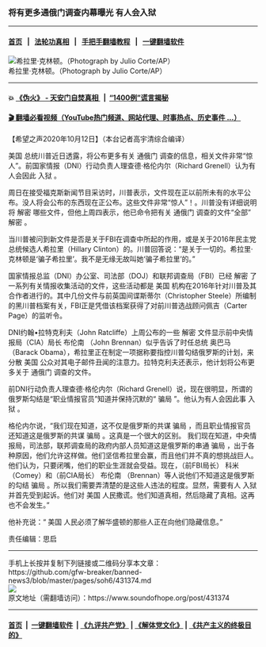 ### 将有更多通俄门调查内幕曝光 有人会入狱
------------------------

#### [首页](https://github.com/gfw-breaker/banned-news3/blob/master/README.md) &nbsp;&nbsp;|&nbsp;&nbsp; [法轮功真相](https://github.com/begood0513/basic/blob/master/README.md)  &nbsp;&nbsp;|&nbsp;&nbsp; [手把手翻墙教程](https://github.com/gfw-breaker/guides/wiki)  &nbsp;&nbsp;|&nbsp;&nbsp; [一键翻墙软件](https://github.com/gfw-breaker/nogfw/blob/master/README.md)  



<div><img alt="希拉里·克林顿。（Photograph by Julio Corte/AP）" src="https://img.soundofhope.org/2020-10/1602509732322.jpg"/>
<br/><figcaption class="caption">
 希拉里·克林顿。（Photograph by Julio Corte/AP）
</figcaption></div><hr/>

#### 💥 [《伪火》 - 天安门自焚真相 ](http://158.247.195.190:10000/videos/blog/weihuo.html)&nbsp; |&nbsp; [“1400例”谎言揭秘  ](http://158.247.195.190:10000/videos/blog/jiexi1400.html)

#### [ 🎬  翻墙必看视频（YouTube热门频道、网站代理、时事热点、历史事件 ...）](https://github.com/gfw-breaker/links/blob/master/banned.md)

<div><div class="Content__Wrapper sc-1bvya0-0 grZQxZ">
 <p class="meta-top">
  <span class="meta">
   【希望之声2020年10月12日】（本台记者高宇清综合编译）
  </span>
 </p>
 <p style="margin-bottom:11px">
  <ok href="/term/1045">
   美国
  </ok>
  总统川普近日透露，将公布更多有关
  <ok href="/term/9471">
   通俄门
  </ok>
  调查的信息，相关文件非常“惊人”。前国家情报（DNI）行动负责人理查德·格伦内尔（Richard Grenell）认为有人会因此
  <ok href="/term/61972">
   入狱
  </ok>
  。
 </p>
 <p>
  周日在接受福克斯新闻节目采访时，川普表示，文件现在正以前所未有的水平公布。没人将会公布的东西现在正公布。这些文件非常“惊人”！。川普没有详细说明将
  <ok href="/term/48077">
   解密
  </ok>
  哪些文件，但他上周四表示，他已命令把有关
  <ok href="/term/9471">
   通俄门
  </ok>
  调查的文件“全部”
  <ok href="/term/48077">
   解密
  </ok>
  。
 </p>
 <div class="AD_Embed__Wrap-sc-1xslmin-0 igMuqX module desktop">
  <div>
  </div>
 </div>
 <p>
  当川普被问到新文件是否是关于FBI在调查中所起的作用，或是关于2016年民主党总统候选人希拉里（Hillary Clinton）的。川普回答说：“是关于一切的。希拉里‧克林顿是‘骗子希拉里’。我不是无缘无故叫她‘骗子希拉里’的。”
 </p>
 <p>
  国家情报总监（DNI）办公室、司法部（DOJ）和联邦调查局（FBI）已经
  <ok href="/term/48077">
   解密
  </ok>
  了一系列有关情报收集活动的文件，这些活动都是
  <ok href="/term/1045">
   美国
  </ok>
  机构在2016年针对川普及其合作者进行的。其中几份文件与前英国间谍斯蒂尔（Christopher Steele）所编制的黑川普档案有关，FBI正是凭借该档案获得了对前川普选战顾问佩吉（Carter Page）的监听令。
 </p>
 <p>
  DNI约翰•拉特克利夫（John Ratcliffe）上周公布的一些
  <ok href="/term/48077">
   解密
  </ok>
  文件显示前中央情报局（CIA）局长
  <ok href="/term/145507">
   布伦南
  </ok>
  （John Brennan）似乎告诉了时任总统
  <ok href="/term/3473">
   奥巴马
  </ok>
  （Barack Obama），希拉里正在制定一项据称要指控川普勾结俄罗斯的计划，来分散
  <ok href="/term/1045">
   美国
  </ok>
  公众对其电子邮件丑闻的注意力。拉特克利夫还表示，他计划将公布更多关于
  <ok href="/term/9471">
   通俄门
  </ok>
  调查的文件。
 </p>
 <p>
  前DNI行动负责人理查德·格伦内尔（Richard Grenell）说，现在很明显，所谓的俄罗斯勾结是“职业情报官员”知道并保持沉默的“
  <ok href="/term/55171">
   骗局
  </ok>
  ”。他认为有人会因此事
  <ok href="/term/61972">
   入狱
  </ok>
  。
 </p>
 <p>
  格伦内尔说，“我们现在知道，这不仅是俄罗斯的共谋
  <ok href="/term/55171">
   骗局
  </ok>
  ，而且职业情报官员还知道这是俄罗斯的共谋
  <ok href="/term/55171">
   骗局
  </ok>
  。这真是一个很大的区别。 我们现在知道，中央情报局，司法部，联邦调查局的政府内部人员知道这是俄罗斯的串通
  <ok href="/term/55171">
   骗局
  </ok>
  ，出于各种原因，他们允许这样做。他们坚信希拉里会赢，而且他们并不真的想挑战巨人。他们认为，只要闭嘴，他们的职业生涯就会受益。现在，（前FBI局长）
  <ok href="/term/13120">
   科米
  </ok>
  （Comey）和（前CIA局长）
  <ok href="/term/145507">
   布伦南
  </ok>
  （Brennan）等人说他们不知道这是俄罗斯的勾结
  <ok href="/term/55171">
   骗局
  </ok>
  。所以我们需要弄清楚的是这些人违法的程度。显然，需要有人
  <ok href="/term/61972">
   入狱
  </ok>
  并首先受到起诉。他们对
  <ok href="/term/1045">
   美国
  </ok>
  人民撒谎。他们知道真相，然后隐藏了真相。这再也不会发生。”
 </p>
 <p>
  他补充说：“
  <ok href="/term/1045">
   美国
  </ok>
  人民必须了解华盛顿的那些人正在向他们隐藏信息。”
 </p>
 <p class="meta-btm">
  责任编辑：思启
 </p>
</div>
</div>
<hr/>
手机上长按并复制下列链接或二维码分享本文章：<br/>
https://github.com/gfw-breaker/banned-news3/blob/master/pages/soh6/431374.md <br/>
<a href='https://github.com/gfw-breaker/banned-news3/blob/master/pages/soh6/431374.md'><img src='https://github.com/gfw-breaker/banned-news3/blob/master/pages/soh6/431374.md.png'/></a> <br/>
原文地址（需翻墙访问）：https://www.soundofhope.org/post/431374


------------------------
#### [首页](https://github.com/gfw-breaker/banned-news3/blob/master/README.md) &nbsp;|&nbsp; [一键翻墙软件](https://github.com/gfw-breaker/nogfw/blob/master/README.md) &nbsp;| [《九评共产党》](https://github.com/gfw-breaker/9ping.md/blob/master/README.md#九评之一评共产党是什么) | [《解体党文化》](https://github.com/gfw-breaker/jtdwh.md/blob/master/README.md) | [《共产主义的终极目的》](https://github.com/gfw-breaker/gczydzjmd.md/blob/master/README.md)


<img src='http://gfw-breaker.win/banned-news3/pages/soh6/431374.md' width='0px' height='0px'/>